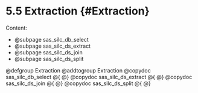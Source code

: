 # 5.5 Extraction   {#Extraction}

Content:

- @subpage sas_silc_db_select 
- @subpage sas_silc_ds_extract
- @subpage sas_silc_ds_join
- @subpage sas_silc_ds_split

@defgroup Extraction
@addtogroup Extraction
@copydoc sas_silc_db_select
@{
@}
@copydoc sas_silc_ds_extract
@{
@}
@copydoc sas_silc_ds_join
@{
@}
@copydoc sas_silc_ds_split
@{
@}
